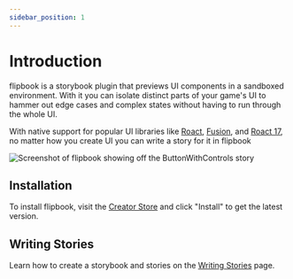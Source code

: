 ```yaml
---
sidebar_position: 1
---
```


# Introduction

flipbook is a storybook plugin that previews UI components in a sandboxed environment. With it you can isolate distinct parts of your game's UI to hammer out edge cases and complex states without having to run through the whole UI.

With native support for popular UI libraries like [Roact](https://github.com/roblox/roact), [Fusion](https://github.com/Elttob/Fusion), and [Roact 17](https://github.com/grilme99/CorePackages#roact17), no matter how you create UI you can write a story for it in flipbook

![Screenshot of flipbook showing off the ButtonWithControls story](/img/main-screenshot.png)

## Installation

To install flipbook, visit the [Creator Store](https://www.roblox.com/library/8517129161) and click "Install" to get the latest version.

## Writing Stories

Learn how to create a storybook and stories on the [Writing Stories](writing-stories.md) page.
